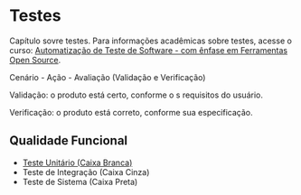 # Testes
Capítulo sovre testes.
Para informações acadêmicas sobre testes, acesse o curso: [Automatização de Teste de Software - com ênfase em Ferramentas Open Source](http://napsol.icmc.usp.br/ats/).

Cenário - Ação - Avaliação (Validação e Verificação)

Validação: o produto está certo, conforme o s requisitos do usuário.

Verificação: o produto está correto, conforme sua especificação.

## Qualidade Funcional
* [Teste Unitário (Caixa Branca)](caixa-branca.md)
* Teste de Integração (Caixa Cinza)
* Teste de Sistema (Caixa Preta)
